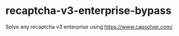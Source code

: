 # recaptcha-v3-enterprise-bypass
Solve any recaptcha v3 enterprise using https://www.capsolver.com/



                                                                                                                              